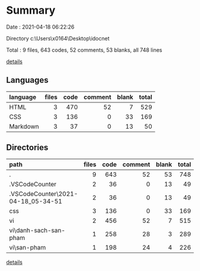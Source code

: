 # Summary

Date : 2021-04-18 06:22:26

Directory c:\Users\x0164\Desktop\idocnet

Total : 9 files,  643 codes, 52 comments, 53 blanks, all 748 lines

[details](details.md)

## Languages
| language | files | code | comment | blank | total |
| :--- | ---: | ---: | ---: | ---: | ---: |
| HTML | 3 | 470 | 52 | 7 | 529 |
| CSS | 3 | 136 | 0 | 33 | 169 |
| Markdown | 3 | 37 | 0 | 13 | 50 |

## Directories
| path | files | code | comment | blank | total |
| :--- | ---: | ---: | ---: | ---: | ---: |
| . | 9 | 643 | 52 | 53 | 748 |
| .VSCodeCounter | 2 | 36 | 0 | 13 | 49 |
| .VSCodeCounter\2021-04-18_05-34-51 | 2 | 36 | 0 | 13 | 49 |
| css | 3 | 136 | 0 | 33 | 169 |
| vi | 2 | 456 | 52 | 7 | 515 |
| vi\danh-sach-san-pham | 1 | 258 | 28 | 3 | 289 |
| vi\san-pham | 1 | 198 | 24 | 4 | 226 |

[details](details.md)